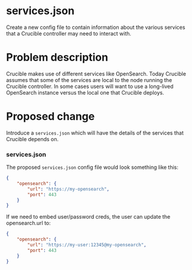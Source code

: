 # services.json
Create a new config file to contain information about the various
services that a Crucible controller may need to interact with.

# Problem description
Crucible makes use of different services like OpenSearch. Today 
Crucible assumes that some of the services are local to the node
running the Crucible controller. In some cases users will want to 
use a long-lived OpenSearch instance versus the local one that 
Crucible deploys. 

# Proposed change
Introduce a `services.json` which will have the details of the 
services that Crucible depends on. 

### services.json
The proposed `services.json` config file would look something like
this:

```json
{
    "opensearch": {
        "url": "https://my-opensearch",
        "port": 443
    }
}
```

If we need to embed user/password creds, the user can update the
opensearch.url to: 

```json
{
    "opensearch": {
        "url": "https://my-user:12345@my-opensearch",
        "port": 443
    }
}
```